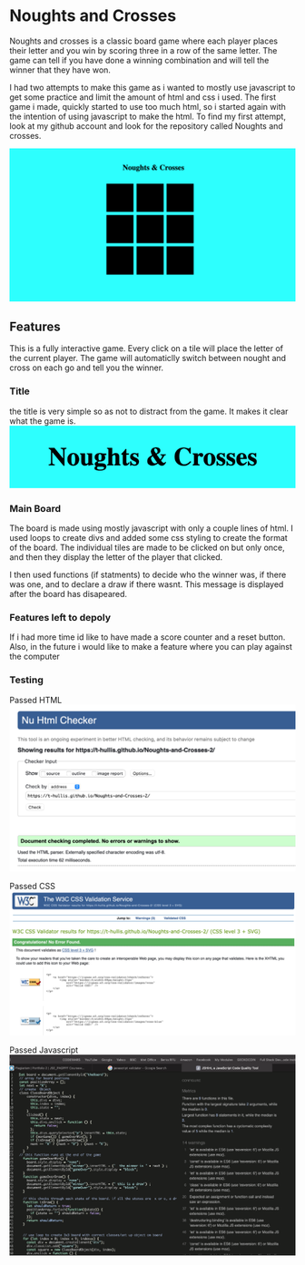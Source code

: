 # Noughts and Crosses
Noughts and crosses is a classic board game where each player places their letter and you win by scoring three in a row of the same letter. The game can tell if you have done a winning combination and will tell the winner that they have won. 

I had two attempts to make this game as i wanted to mostly use javascript to get some practice and limit the amount of html and css i used. The first game i made, quickly started to use too much html, so i started again with the intention of using javascript to make the html. To find my first attempt, look at my github account and look for the repository called Noughts and crosses.

<img src="assets/images/N&Cpic.png">

## Features
This is a fully interactive game. Every click on a tile will place the letter of the current player. The game will automaticlly switch between nought and cross on each go and tell you the winner.

### Title
the title is very simple so as not to distract from the game. It makes it clear what the game is.
<img src="assets/images/TitlePicture.png">

### Main Board
The board is made using mostly javascript with only a couple lines of html. I used loops to create divs and added some css styling to create the format of the board. The individual tiles are made to be clicked on but only once, and then they display the letter of the player that clicked.

I then used functions (if statments) to decide who the winner was, if there was one, and to declare a draw if there wasnt. This message is displayed after the board has disapeared.

### Features left to depoly

If i had more time id like to have made a score counter and a reset button. Also, in the future i would like to make a feature where you can play against the computer

### Testing

Passed HTML
<img src="assets/images/testHTML.png">

Passed CSS
<img src="assets/images/TestCSS.png">

Passed Javascript
<img src="assets/images/JSTest.png">
